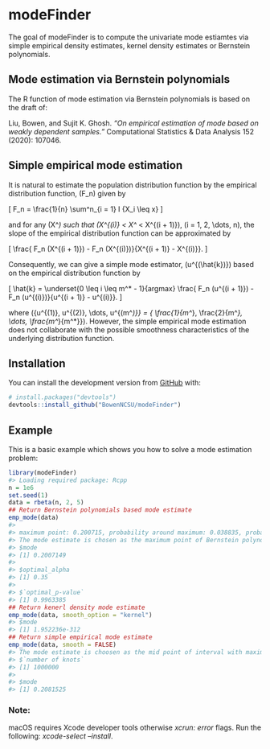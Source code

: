 
<!-- README.md is generated from README.Rmd. Please edit that file -->

# modeFinder

<!-- badges: start -->

<!-- badges: end -->

The goal of modeFinder is to compute the univariate mode estiamtes via
simple empirical density estimates, kernel density estimates or
Bernstein polynomials.

## Mode estimation via Bernstein polynomials

The R function of mode estimation via Bernstein polynomials is based on
the draft of:

Liu, Bowen, and Sujit K. Ghosh. *“On empirical estimation of mode based
on weakly dependent samples.”* Computational Statistics & Data Analysis
152 (2020): 107046.

## Simple empirical mode estimation

It is natural to estimate the population distribution function by the
empirical distribution function, \(F_n\) given by

\[
F_n = \frac{1}{n} \sum^n_{i = 1} I \{X_i \leq x\}
\]

and for any \(X^*\) such that \(X^{(i)} < X^* < X^{(i + 1)}\),
\(i = 1, 2, \dots, n\), the slope of the empirical distribution function
can be approximated by

\[
\frac{ F_n (X^{(i + 1)}) - F_n (X^{(i)})}{X^{(i + 1)} - X^{(i)}}.
\]

Consequently, we can give a simple mode estimator, \(u^{(\hat{k})}\)
based on the empirical distribution function by

\[
\hat{k} = \underset{0 \leq i \leq m^* - 1}{argmax} \frac{ F_n (u^{(i + 1)}) - F_n (u^{(i)})}{u^{(i + 1)} - u^{(i)}}.
\]

where
\(\{u^{(1)}, u^{(2)}, \dots, u^{(m^*)}\} = \{ \frac{1}{m^*}, \frac{2}{m^*}, \dots, \frac{m^*}{m^*}\}\).
However, the simple empirical mode estimation does not collaborate with
the possible smoothness characteristics of the underlying distribution
function.

## Installation

<!-- You can install the released version of modeFinder from [CRAN](https://CRAN.R-project.org) with: -->

<!-- And -->

You can install the development version from
[GitHub](https://github.com/) with:

``` r
# install.packages("devtools")
devtools::install_github("BowenNCSU/modeFinder")
```

## Example

This is a basic example which shows you how to solve a mode estimation
problem:

``` r
library(modeFinder)
#> Loading required package: Rcpp
n = 1e6
set.seed(1)
data = rbeta(n, 2, 5)
## Return Bernstein polynomials based mode estimate
emp_mode(data)
#> 
#> maximum point: 0.200715, probability around maximum: 0.038835, probability of left boundary: 0.00354, probability of right boundary: 0
#> The mode estimate is chosen as the maximum point of Bernstein polynomials density estimate.
#> $mode
#> [1] 0.2007149
#> 
#> $optimal_alpha
#> [1] 0.35
#> 
#> $`optimal_p-value`
#> [1] 0.9963385
## Return kenerl density mode estimate
emp_mode(data, smooth_option = "kernel")
#> $mode
#> [1] 1.952236e-312
## Return simple empirical mode estimate
emp_mode(data, smooth = FALSE)
#> The mode estimate is choosen as the mid point of interval with maximum difference among knots equally-spaced intervals.
#> $`number of knots`
#> [1] 1000000
#> 
#> $mode
#> [1] 0.2081525
```

### Note:

macOS requires Xcode developer tools otherwise *xcrun: error* flags. Run
the following: *xcode-select –install*.
